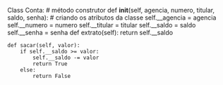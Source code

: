 Class Conta:
    # método construtor
    def __init__(self, agencia, numero, titular, saldo, senha):
        # criando os atributos da classe
        self.__agencia = agencia
        self.__numero = numero
        self.__titular = titular
        self.__saldo = saldo
        self.__senha = senha
    def extrato(self):
        return self.__saldo
    
    def sacar(self, valor):
        if self.__saldo >= valor:
            self.__saldo -= valor
            return True 
        else:
            return False
